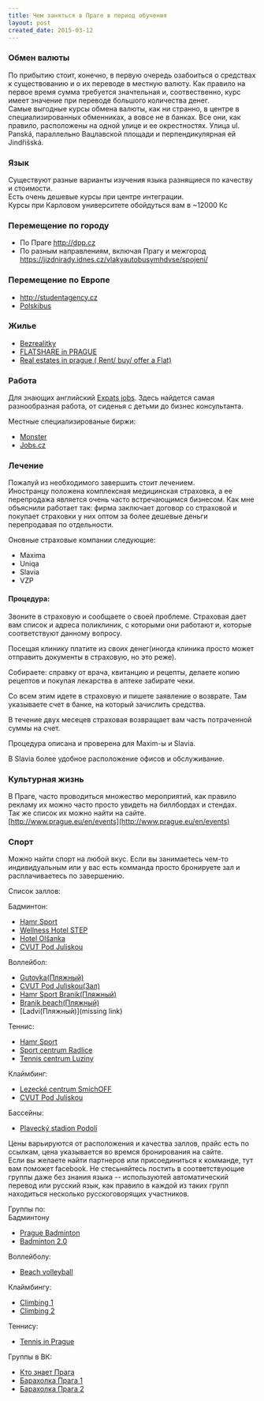 ```yaml
---
title: Чем заняться в Праге в период обучения
layout: post
created_date: 2015-03-12
---
```


### Обмен валюты

По прибытию стоит, конечно, в первую очередь озабоиться о средствах к существованию и о их переводе в местную валюту. Как правило на первое время сумма требуется значтельная и, соотвественно, курс имеет значение при переводе большого количества денег.  
Самые выгодные курсы обмена валюты, как ни странно, в центре в специализированных обменниках, а вовсе не в банках. Все они, как правило, расположены на одной улице и ее окрестностях. Улица ul. Panská, параллельно Вацлавской площади и перпендикулярная ей Jindřišská.

### Язык

Существуют разные варианты изучения языка разнящиеся по качеству и стоимости.  
Есть очень дешевые курсы при центре интеграции.  
Курсы при Карловом университете обойдуться вам в ~12000 Кс

### Перемещение по городу

- По Праге <http://dpp.cz>
- По разным направлениям, включая Прагу и межгород <https://jizdnirady.idnes.cz/vlakyautobusymhdvse/spojeni/>

### Перемещение по Европе

- <http://studentagency.cz>
- [Polskibus](https://www.flixbus.pl/polskibus)

### Жилье

-   [Bezrealitky]
-   [FLATSHARE in PRAGUE]
-   [Real estates in prague ( Rent/ buy/ offer a Flat)](https://www.facebook.com/groups/546350292130277/)

### Работа

Для знающих английский [Expats jobs]. Здесь найдется самая разнообразная работа, от сиденья с детьми до бизнес консультанта.

Местные специализированые биржи:

-   [Monster]
-   [Jobs.cz]

### Лечение

Пожалуй из необходимого завершить стоит лечением.  
Иностранцу положена комплексная медицинская страховка, а ее перепродажа является очень часто встречающимся бизнесом. Как мне объяснили работает так: фирма заключает договор со страховой и покупает страховки у них оптом за более дешевые деньги перепродавая по отдельности.

Оновные страховые компании следующие:

-   Maxima
-   Uniqa
-   Slavia
-   VZP

#### Процедура:

Звоните в страховую и сообщаете о своей проблеме. Страховая дает вам список и адреса поликлиник, с которыми они работают и, которые соответствуют данному вопросу.

Посещая клинику платите из своих денег(иногда клиника просто может отправить документы в страховую, но это реже).

Собираете: справку от врача, квитанцию и рецепты, делаете копию рецептов и покупая лекарства в аптеке забирате чеки.

Со всем этим идете в страховую и пишете заявление о возврате. Там указываете счет в банке, на который зачислить средства.

В течение двух месецев страховая возвращает вам часть потраченной суммы на счет.

Процедура описана и проверена для Maxim-ы и Slavia.

В Slavia более удобное расположение офисов и обслуживание.

### Культурная жизнь

В Праге, часто проводиться множество мероприятий, как правило рекламу их можно часто просто увидеть на биллбордах и стендах.  
Так же список их можно найти на сайте. [http://www.prague.eu/en/events](http://www.prague.eu/en/events)

### Спорт

Можно найти спорт на любой вкус. Если вы занимаетесь чем-то индивидуальным или у вас есть комманда просто бронируете зал и расплачиваетесь по завершению.

Список заллов:

Бадминтон:

-   [Hamr Sport](http://hodiny.hamrsport.cz/)
-   [Wellness Hotel STEP](http://www.sportstep.cz/celeokno)
-   [Hotel Olšanka](http://www.hotelolsanka.cz/sport/rezervace/)
-   [CVUT Pod Juliskou](http://cvut.rezervujse.cz/)

Воллейбол:

-   [Gutovka(Пляжный)](http://www.gutovka.cz/)
-   [CVUT Pod Juliskou(Зал)](http://cvut.rezervujse.cz/)
-   [Hamr Sport Branik(Пляжный)](http://hodiny.hamrsport.cz/)
-   [Branik beach(Пляжный)](http://www.beachbranik.cz/kontakt)
-   [Ladvi(Пляжный)](missing link)

Теннис:

-   [Hamr Sport](http://www.hamrsport.cz/en/)
-   [Sport centrum Radlice](http://www.sportcentrumradlice.cz/tenisovy_oddil)
-   [Tennis centrum Luziny](http://www.tenis-luziny.cz/)

Клаймбинг:

-   [Lezecké centrum SmíchOFF](http://www.smichoff.cz/)
-   [CVUT Pod Juliskou](http://cvut.rezervujse.cz/)

Бассейны:

- [Plavecký stadion Podolí](https://pspodoli.cz)

Цены варьируются от расположения и качества заллов, прайс есть по ссылкам, цена указывается во времся бронирования на сайте.  
Если вы желаете найти партнеров или присоединиться к комманде, тут вам поможет facebook. Не стесьняйтесь постить в соответствующие группы даже без знания языка -- используютей автоматический перевод или русский язык, как правило в каждой из таких групп находиться несколько русскоговорящих участников.

Группы по:  
Бадминтону

-   [Prague Badminton](https://www.facebook.com/groups/545307258824157/?ref=br_tf)
-   [Badminton 2.0](https://www.facebook.com/groups/1411957455730240/)

Воллейболу:

-   [Beach volleyball](https://www.facebook.com/groups/356325504436633/)

Клаймбингу:

-   [Climbing 1](https://www.facebook.com/groups/185065305037729/)
- [Climbing 2](https://www.facebook.com/groups/lazyclimbing/)

Теннису:

-   [Tennis in Prague](https://www.facebook.com/groups/326833630799426/)

Группы в ВК:

- [Кто знает Прага](https://vk.com/kdovi)
- [Барахолка Прага 1](https://vk.com/public18035849)
- [Барахолка Прага 2](https://vk.com/prague_baraholka)


[Jobs.cz]: http://www.jobs.cz/en/
[Bezrealitky]: http://bezrealitky.czz
[FLATSHARE in PRAGUE]: https://www.facebook.com/groups/524182954269921/?fref=nf
[Monster]: http://www.monster.cz
[Prague  Buy/Sell/Trade]: https://www.facebook.com/groups/303819423017426/
[Real estates fb]: https://www.facebook.com/groups/546350292130277/
[Expats jobs]: http://www.expats.cz/jobs
